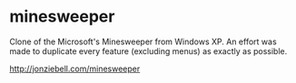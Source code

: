 minesweeper
===========
Clone of the Microsoft's Minesweeper from Windows XP. An effort was made to duplicate every feature (excluding menus) as exactly as possible.

http://jonziebell.com/minesweeper
